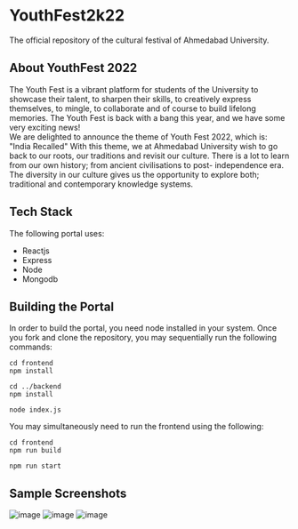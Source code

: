 # YouthFest2k22

The official repository of the cultural festival of Ahmedabad University. 

## About YouthFest 2022
The Youth Fest is a vibrant platform for students of the University to showcase their talent, to sharpen their skills, to creatively express themselves, to mingle, to collaborate and of course to build lifelong memories. The Youth Fest is back with a bang this year, and we have some very exciting news!<br />
We are delighted to announce the theme of Youth Fest 2022, which is: "India Recalled" With this theme, we at Ahmedabad University wish to go back to our roots, our traditions and revisit our culture. There is a lot to learn from our own history; from ancient civilisations to post- independence era. The diversity in our culture gives us the opportunity to explore both; traditional and contemporary knowledge systems.


## Tech Stack
The following portal uses: 
- Reactjs
- Express
- Node
- Mongodb

## Building the Portal
In order to build the portal, you need node installed in your system. Once you fork and clone the repository, you may sequentially run the following commands:
```
cd frontend
npm install

cd ../backend
npm install

node index.js
```

You may simultaneously need to run the frontend using the following: 

```
cd frontend
npm run build

npm run start
```


## Sample Screenshots
![image](https://user-images.githubusercontent.com/80059522/172899265-bed2b506-5f2c-4f99-8c45-37744d8ad42b.png)
![image](https://user-images.githubusercontent.com/80059522/172899324-08d72fe0-66d2-4a30-8fb2-127fbb0e3723.png)
![image](https://user-images.githubusercontent.com/80059522/172899360-b7649ddb-cf78-4fc1-9cbc-45420e16af96.png)



